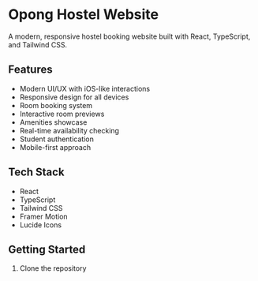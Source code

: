 # Opong Hostel Website

A modern, responsive hostel booking website built with React, TypeScript, and Tailwind CSS.

## Features
- Modern UI/UX with iOS-like interactions
- Responsive design for all devices
- Room booking system
- Interactive room previews
- Amenities showcase
- Real-time availability checking
- Student authentication
- Mobile-first approach

## Tech Stack
- React
- TypeScript
- Tailwind CSS
- Framer Motion
- Lucide Icons

## Getting Started
1. Clone the repository
